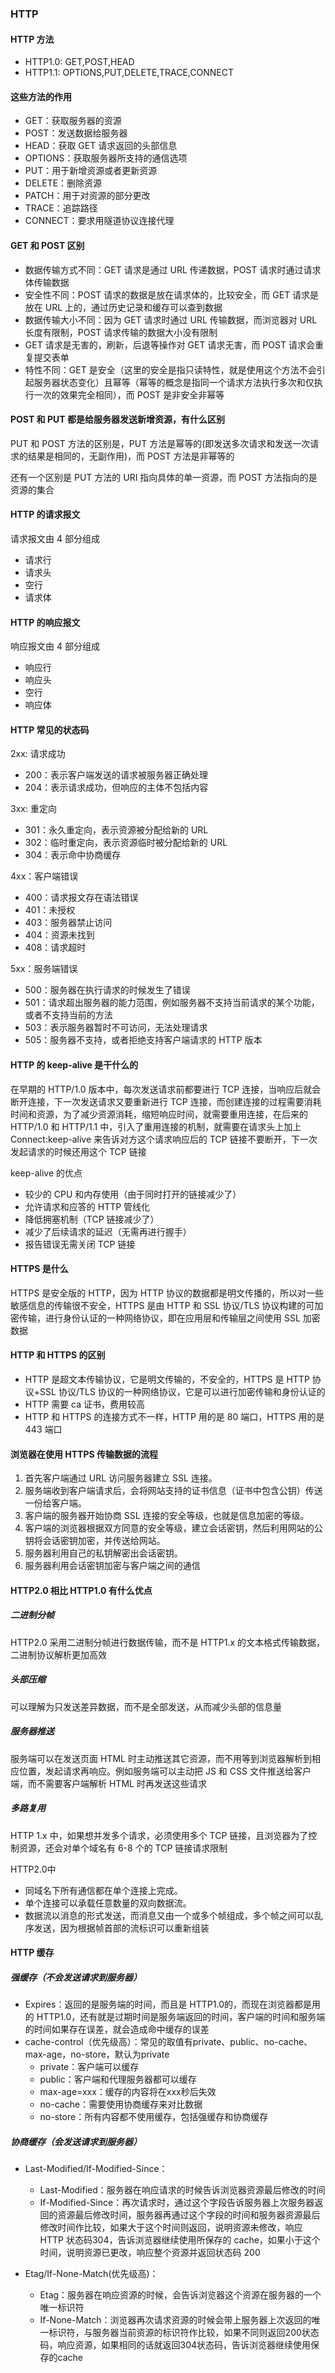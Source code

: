### HTTP

#### HTTP 方法

- HTTP1.0: GET,POST,HEAD
- HTTP1.1: OPTIONS,PUT,DELETE,TRACE,CONNECT

#### 这些方法的作用

- GET：获取服务器的资源
- POST：发送数据给服务器
- HEAD：获取 GET 请求返回的头部信息
- OPTIONS：获取服务器所支持的通信选项
- PUT：用于新增资源或者更新资源
- DELETE：删除资源
- PATCH：用于对资源的部分更改
- TRACE：追踪路径
- CONNECT：要求用隧道协议连接代理

#### GET 和 POST 区别

- 数据传输方式不同：GET 请求是通过 URL 传递数据，POST 请求时通过请求体传输数据
- 安全性不同：POST 请求的数据是放在请求体的，比较安全，而 GET 请求是放在 URL 上的，通过历史记录和缓存可以查到数据
- 数据传输大小不同：因为 GET 请求时通过 URL 传输数据，而浏览器对 URL 长度有限制，POST 请求传输的数据大小没有限制
- GET 请求是无害的，刷新，后退等操作对 GET 请求无害，而 POST 请求会重复提交表单
- 特性不同：GET 是安全（这里的安全是指只读特性，就是使用这个方法不会引起服务器状态变化）且幂等（幂等的概念是指同一个请求方法执行多次和仅执行一次的效果完全相同），而 POST 是非安全非幂等

#### POST 和 PUT 都是给服务器发送新增资源，有什么区别

PUT 和 POST 方法的区别是，PUT 方法是幂等的(即发送多次请求和发送一次请求的结果是相同的，无副作用)，而 POST 方法是非幂等的

还有一个区别是 PUT 方法的 URI 指向具体的单一资源，而 POST 方法指向的是资源的集合

#### HTTP 的请求报文

请求报文由 4 部分组成

- 请求行
- 请求头
- 空行
- 请求体

#### HTTP 的响应报文

响应报文由 4 部分组成

- 响应行
- 响应头
- 空行
- 响应体

#### HTTP 常见的状态码

2xx: 请求成功

- 200：表示客户端发送的请求被服务器正确处理
- 204：表示请求成功，但响应的主体不包括内容

3xx: 重定向

- 301：永久重定向，表示资源被分配给新的 URL
- 302：临时重定向，表示资源临时被分配给新的 URL
- 304：表示命中协商缓存

4xx：客户端错误

- 400：请求报文存在语法错误
- 401：未授权
- 403：服务器禁止访问
- 404：资源未找到
- 408：请求超时

5xx：服务端错误

- 500：服务器在执行请求的时候发生了错误
- 501：请求超出服务器的能力范围，例如服务器不支持当前请求的某个功能，或者不支持当前的方法
- 503：表示服务器暂时不可访问，无法处理请求
- 505：服务器不支持，或者拒绝支持客户端请求的 HTTP 版本

#### HTTP 的 keep-alive 是干什么的

在早期的 HTTP/1.0 版本中，每次发送请求前都要进行 TCP 连接，当响应后就会断开连接，下一次发送请求又要重新进行 TCP 连接，而创建连接的过程需要消耗时间和资源，为了减少资源消耗，缩短响应时间，就需要重用连接，在后来的 HTTP/1.0 和 HTTP/1.1 中，引入了重用连接的机制，就需要在请求头上加上 Connect:keep-alive 来告诉对方这个请求响应后的 TCP 链接不要断开，下一次发起请求的时候还用这个 TCP 链接

keep-alive 的优点

- 较少的 CPU 和内存使用（由于同时打开的链接减少了）
- 允许请求和应答的 HTTP 管线化
- 降低拥塞机制（TCP 链接减少了）
- 减少了后续请求的延迟（无需再进行握手）
- 报告错误无需关闭 TCP 链接

#### HTTPS 是什么

HTTPS 是安全版的 HTTP，因为 HTTP 协议的数据都是明文传播的，所以对一些敏感信息的传输很不安全，HTTPS 是由 HTTP 和 SSL 协议/TLS 协议构建的可加密传输，进行身份认证的一种网络协议，即在应用层和传输层之间使用 SSL 加密数据

#### HTTP 和 HTTPS 的区别

- HTTP 是超文本传输协议，它是明文传输的，不安全的，HTTPS 是 HTTP 协议+SSL 协议/TLS 协议的一种网络协议，它是可以进行加密传输和身份认证的
- HTTP 需要 ca 证书，费用较高
- HTTP 和 HTTPS 的连接方式不一样，HTTP 用的是 80 端口，HTTPS 用的是 443 端口

#### 浏览器在使用 HTTPS 传输数据的流程

1. 首先客户端通过 URL 访问服务器建立 SSL 连接。
2. 服务端收到客户端请求后，会将网站支持的证书信息（证书中包含公钥）传送一份给客户端。
3. 客户端的服务器开始协商 SSL 连接的安全等级，也就是信息加密的等级。
4. 客户端的浏览器根据双方同意的安全等级，建立会话密钥，然后利用网站的公钥将会话密钥加密，并传送给网站。
5. 服务器利用自己的私钥解密出会话密钥。
6. 服务器利用会话密钥加密与客户端之间的通信

#### HTTP2.0 相比 HTTP1.0 有什么优点

##### 二进制分帧

HTTP2.0 采用二进制分帧进行数据传输，而不是 HTTP1.x 的文本格式传输数据，二进制协议解析更加高效

##### 头部压缩

可以理解为只发送差异数据，而不是全部发送，从而减少头部的信息量

##### 服务器推送

服务端可以在发送页面 HTML 时主动推送其它资源，而不用等到浏览器解析到相应位置，发起请求再响应。例如服务端可以主动把 JS 和 CSS 文件推送给客户端，而不需要客户端解析 HTML 时再发送这些请求

##### 多路复用

HTTP 1.x 中，如果想并发多个请求，必须使用多个 TCP 链接，且浏览器为了控制资源，还会对单个域名有 6-8 个的 TCP 链接请求限制

HTTP2.0中
- 同域名下所有通信都在单个连接上完成。
- 单个连接可以承载任意数量的双向数据流。
- 数据流以消息的形式发送，而消息又由一个或多个帧组成，多个帧之间可以乱序发送，因为根据帧首部的流标识可以重新组装

#### HTTP 缓存

##### 强缓存（不会发送请求到服务器）
- Expires：返回的是服务端的时间，而且是 HTTP1.0的，而现在浏览器都是用的 HTTP1.0，还有就是过期时间是服务端返回的时间，客户端的时间和服务端的时间如果存在误差，就会造成命中缓存的误差
- cache-control（优先级高）：常见的取值有private、public、no-cache、max-age，no-store，默认为private
  - private：客户端可以缓存
  - public：客户端和代理服务器都可以缓存
  - max-age=xxx：缓存的内容将在xxx秒后失效
  - no-cache：需要使用协商缓存来对比数据
  - no-store：所有内容都不使用缓存，包括强缓存和协商缓存

##### 协商缓存（会发送请求到服务器）
- Last-Modified/If-Modified-Since：
  - Last-Modified：服务器在响应请求的时候告诉浏览器资源最后修改的时间
  - If-Modified-Since：再次请求时，通过这个字段告诉服务器上次服务器返回的资源最后修改时间，服务器再通过这个字段的时间和服务器资源最后修改时间作比较，如果大于这个时间则返回，说明资源未修改，响应 HTTP 状态码304，告诉浏览器继续使用所保存的 cache，如果小于这个时间，说明资源已更改，响应整个资源并返回状态码 200

- Etag/If-None-Match(优先级高)：
  - Etag：服务器在响应资源的时候，会告诉浏览器这个资源在服务器的一个唯一标识符
  - If-None-Match：浏览器再次请求资源的时候会带上服务器上次返回的唯一标识符，与服务器当前资源的标识符作比较，如果不同则返回200状态码，响应资源，如果相同的话就返回304状态码，告诉浏览器继续使用保存的cache
